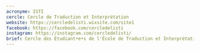 ```yaml
---
acronyme: ISTI
cercle: Cercle de Traduction et Interprétation
website: https://cercledelisti.wixsite.com/site1
facebook: https://facebook.com/cercledelisti
instagram: https://instagram.com/cercledelisti/
brief: Cercle des Étudiant•e•s de l'École de Traduction et Interprétation Isti-Cooremans
---
```

